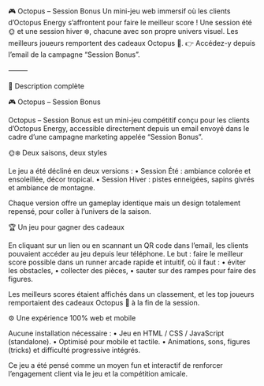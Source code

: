🎮 Octopus – Session Bonus
Un mini-jeu web immersif où les clients d’Octopus Energy s’affrontent pour faire le meilleur score !
Une session été 🌞 et une session hiver ❄️, chacune avec son propre univers visuel.
Les meilleurs joueurs remportent des cadeaux Octopus 🎁.
👉 Accédez-y depuis l’email de la campagne “Session Bonus”.

⸻

📖 Description complète

🎮 Octopus – Session Bonus

Octopus – Session Bonus est un mini-jeu compétitif conçu pour les clients d’Octopus Energy, accessible directement depuis un email envoyé dans le cadre d’une campagne marketing appelée “Session Bonus”.

🌞❄️ Deux saisons, deux styles

Le jeu a été décliné en deux versions :
	•	Session Été : ambiance colorée et ensoleillée, décor tropical.
	•	Session Hiver : pistes enneigées, sapins givrés et ambiance de montagne.

Chaque version offre un gameplay identique mais un design totalement repensé, pour coller à l’univers de la saison.

🏆 Un jeu pour gagner des cadeaux

En cliquant sur un lien ou en scannant un QR code dans l’email, les clients pouvaient accéder au jeu depuis leur téléphone.
Le but : faire le meilleur score possible dans un runner arcade rapide et intuitif, où il faut :
	•	éviter les obstacles,
	•	collecter des pièces,
	•	sauter sur des rampes pour faire des figures.

Les meilleurs scores étaient affichés dans un classement, et les top joueurs remportaient des cadeaux Octopus 🎁 à la fin de la session.

⚙️ Une expérience 100% web et mobile

Aucune installation nécessaire :
	•	Jeu en HTML / CSS / JavaScript (standalone).
	•	Optimisé pour mobile et tactile.
	•	Animations, sons, figures (tricks) et difficulté progressive intégrés.

Ce jeu a été pensé comme un moyen fun et interactif de renforcer l’engagement client via le jeu et la compétition amicale.
